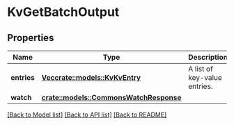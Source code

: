 # KvGetBatchOutput

## Properties

Name | Type | Description | Notes
------------ | ------------- | ------------- | -------------
**entries** | [**Vec<crate::models::KvKvEntry>**](KvKvEntry.md) | A list of key-value entries. | 
**watch** | [**crate::models::CommonsWatchResponse**](CommonsWatchResponse.md) |  | 

[[Back to Model list]](../README.md#documentation-for-models) [[Back to API list]](../README.md#documentation-for-api-endpoints) [[Back to README]](../README.md)


